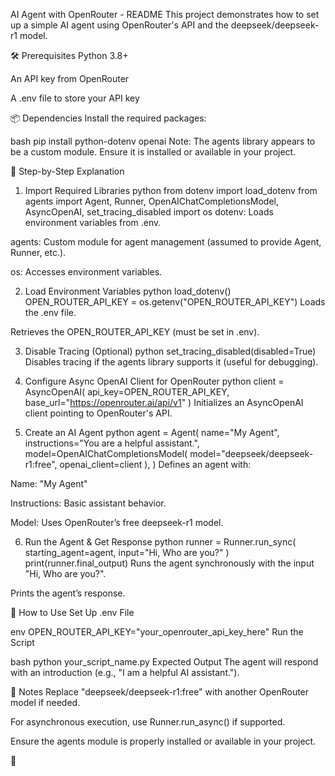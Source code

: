 AI Agent with OpenRouter - README
This project demonstrates how to set up a simple AI agent using OpenRouter's API and the deepseek/deepseek-r1 model.

🛠️ Prerequisites
Python 3.8+

An API key from OpenRouter

A .env file to store your API key

📦 Dependencies
Install the required packages:

bash
pip install python-dotenv openai
Note: The agents library appears to be a custom module. Ensure it is installed or available in your project.

🚀 Step-by-Step Explanation
1. Import Required Libraries
python
from dotenv import load_dotenv
from agents import Agent, Runner, OpenAIChatCompletionsModel, AsyncOpenAI, set_tracing_disabled
import os
dotenv: Loads environment variables from .env.

agents: Custom module for agent management (assumed to provide Agent, Runner, etc.).

os: Accesses environment variables.

2. Load Environment Variables
python
load_dotenv()
OPEN_ROUTER_API_KEY = os.getenv("OPEN_ROUTER_API_KEY")
Loads the .env file.

Retrieves the OPEN_ROUTER_API_KEY (must be set in .env).

3. Disable Tracing (Optional)
python
set_tracing_disabled(disabled=True)
Disables tracing if the agents library supports it (useful for debugging).

4. Configure Async OpenAI Client for OpenRouter
python
client = AsyncOpenAI(
    api_key=OPEN_ROUTER_API_KEY,
    base_url="https://openrouter.ai/api/v1"
)
Initializes an AsyncOpenAI client pointing to OpenRouter's API.

5. Create an AI Agent
python
agent = Agent(
    name="My Agent",
    instructions="You are a helpful assistant.",
    model=OpenAIChatCompletionsModel(
        model="deepseek/deepseek-r1:free",
        openai_client=client
    ),
)
Defines an agent with:

Name: "My Agent"

Instructions: Basic assistant behavior.

Model: Uses OpenRouter’s free deepseek-r1 model.

6. Run the Agent & Get Response
python
runner = Runner.run_sync(
    starting_agent=agent,
    input="Hi, Who are you?"
)
print(runner.final_output)
Runs the agent synchronously with the input "Hi, Who are you?".

Prints the agent’s response.

🔧 How to Use
Set Up .env File

env
OPEN_ROUTER_API_KEY="your_openrouter_api_key_here"
Run the Script

bash
python your_script_name.py
Expected Output
The agent will respond with an introduction (e.g., "I am a helpful AI assistant.").

📌 Notes
Replace "deepseek/deepseek-r1:free" with another OpenRouter model if needed.

For asynchronous execution, use Runner.run_async() if supported.

Ensure the agents module is properly installed or available in your project.

🚀


